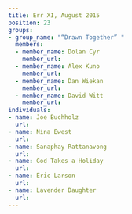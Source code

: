 ```yaml
---
title: Err XI, August 2015
position: 23
groups:
- group_name: "“Drawn Together” "
  members:
  - member_name: Dolan Cyr
    member_url: 
  - member_name: Alex Kuno
    member_url: 
  - member_name: Dan Wiekan
    member_url: 
  - member_name: David Witt
    member_url: 
individuals:
- name: Joe Buchholz
  url: 
- name: Nina Ewest
  url: 
- name: Sanaphay Rattanavong
  url: 
- name: God Takes a Holiday
  url: 
- name: Eric Larson
  url: 
- name: Lavender Daughter
  url: 
---
```



